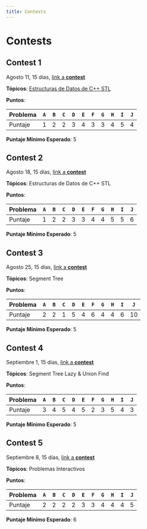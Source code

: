 ```yaml
---
title: Contests
---
```


# Contests

## Contest 1

Agosto 11, 15 días, [link a **contest**](https://vjudge.net/contest/575177)

**Tópicos**: [Estructuras de Datos de C++ STL](../resources/data_structures)

**Puntos**:

| Problema  | `A` | `B` | `C` | `D` | `E` | `F` | `G` | `H` | `I` | `J` |
| --------- | --- | --- | --- | --- | --- | --- | --- | --- | --- | --- | 
| Puntaje   |  1  |  2  |  2  |  3  |  4  |  3  |  3  |  4  |  5  |  4  | 

**Puntaje Mínimo Esperado**: 5

## Contest 2

Agosto 18, 15 días, [link a **contest**](https://vjudge.net/contest/576332)

**Tópicos**: Estructuras de Datos de C++ STL

**Puntos**:

| Problema  | `A` | `B` | `C` | `D` | `E` | `F` | `G` | `H` | `I` | `J` |
| --------- | --- | --- | --- | --- | --- | --- | --- | --- | --- | --- | 
| Puntaje   |  1  |  2  |  2  |  3  |  3  |  4  |  4  |  5  |  5  |  6  | 

**Puntaje Mínimo Esperado**: 5

## Contest 3

Agosto 25, 15 días, [link a **contest**](https://vjudge.net/contest/578633)

**Tópicos**: Segment Tree

**Puntos**:

| Problema  | `A` | `B` | `C` | `D` | `E` | `F` | `G` | `H` | `I` | `J` |
| --------- | --- | --- | --- | --- | --- | --- | --- | --- | --- | --- | 
| Puntaje   |  2  |  2  |  1  |  5  |  4  |  6  |  4  |  4  |  6  |  10  | 

**Puntaje Mínimo Esperado**: 5

## Contest 4

Septiembre 1, 15 días, [link a **contest**](https://vjudge.net/contest/578988)

**Tópicos**: Segment Tree Lazy & Union Find

**Puntos**:

| Problema  | `A` | `B` | `C` | `D` | `E` | `F` | `G` | `H` | `I` | `J` |
| --------- | --- | --- | --- | --- | --- | --- | --- | --- | --- | --- | 
| Puntaje   |  3  |  4  |  5  |  4  |  5  |  2  |  3  |  5  |  4  |  3  | 

**Puntaje Mínimo Esperado**: 5

## Contest 5

Septiembre 8, 15 días, [link a **contest**](https://vjudge.net/contest/580282)

**Tópicos**: Problemas Interactivos

**Puntos**:

| Problema  | `A` | `B` | `C` | `D` | `E` | `F` | `G` | `H` | `I` | `J` |
| --------- | --- | --- | --- | --- | --- | --- | --- | --- | --- | --- | 
| Puntaje   |  2  |  2  |  2  |  2  |  3  |  3  |  4  |  4  |  4  |  5  | 

**Puntaje Mínimo Esperado**: 6

